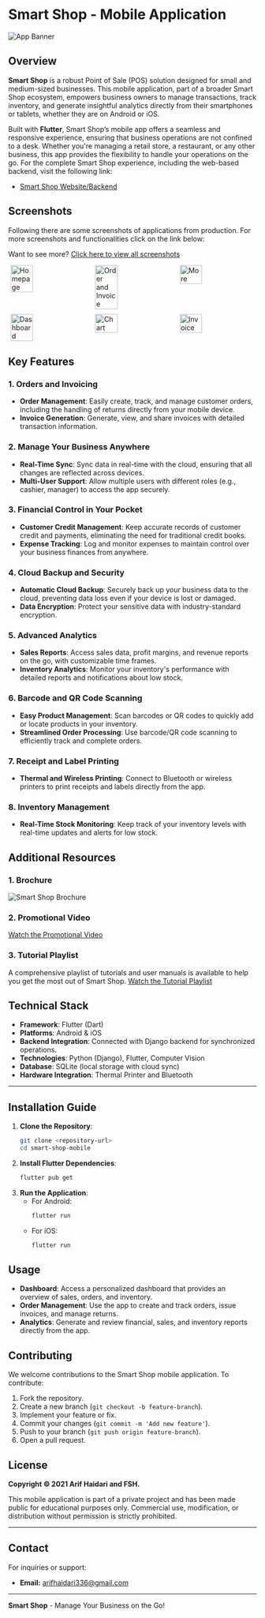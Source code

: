 # Smart Shop - Mobile Application

![App Banner](Banner.png)

## Overview

**Smart Shop** is a robust Point of Sale (POS) solution designed for small and medium-sized businesses. This mobile application, part of a broader Smart Shop ecosystem, empowers business owners to manage transactions, track inventory, and generate insightful analytics directly from their smartphones or tablets, whether they are on Android or iOS.

Built with **Flutter**, Smart Shop’s mobile app offers a seamless and responsive experience, ensuring that business operations are not confined to a desk. Whether you're managing a retail store, a restaurant, or any other business, this app provides the flexibility to handle your operations on the go.
For the complete Smart Shop experience, including the web-based backend, visit the following link:

- [Smart Shop Website/Backend](https://github.com/arifhaidari/pos_management)

## Screenshots

Following there are some screenshots of applications from production. For more screenshots and functionalities click on the link below:

Want to see more? [Click here to view all screenshots](https://github.com/arifhaidari/smart_shop_services/tree/main/screenshots)

<div style="display: flex; flex-wrap: wrap; gap: 10px; justify-content: space-around;">

  <img src="screenshots/01.png" alt="Homepage" width="30%">
  
  <img src="screenshots/07.png" alt="Order and Invoice" width="30%">
  
  <img src="screenshots/12.png" alt="More" width="30%">

  <img src="screenshots/13.png" alt="Dashboard" width="30%">
  
  <img src="screenshots/19.png" alt="Chart" width="30%">
  
  <img src="screenshots/32.png" alt="Invoice" width="30%">

</div>

## Key Features

### 1. Orders and Invoicing

- **Order Management**: Easily create, track, and manage customer orders, including the handling of returns directly from your mobile device.
- **Invoice Generation**: Generate, view, and share invoices with detailed transaction information.

### 2. Manage Your Business Anywhere

- **Real-Time Sync**: Sync data in real-time with the cloud, ensuring that all changes are reflected across devices.
- **Multi-User Support**: Allow multiple users with different roles (e.g., cashier, manager) to access the app securely.

### 3. Financial Control in Your Pocket

- **Customer Credit Management**: Keep accurate records of customer credit and payments, eliminating the need for traditional credit books.
- **Expense Tracking**: Log and monitor expenses to maintain control over your business finances from anywhere.

### 4. Cloud Backup and Security

- **Automatic Cloud Backup**: Securely back up your business data to the cloud, preventing data loss even if your device is lost or damaged.
- **Data Encryption**: Protect your sensitive data with industry-standard encryption.

### 5. Advanced Analytics

- **Sales Reports**: Access sales data, profit margins, and revenue reports on the go, with customizable time frames.
- **Inventory Analytics**: Monitor your inventory's performance with detailed reports and notifications about low stock.

### 6. Barcode and QR Code Scanning

- **Easy Product Management**: Scan barcodes or QR codes to quickly add or locate products in your inventory.
- **Streamlined Order Processing**: Use barcode/QR code scanning to efficiently track and complete orders.

### 7. Receipt and Label Printing

- **Thermal and Wireless Printing**: Connect to Bluetooth or wireless printers to print receipts and labels directly from the app.

### 8. Inventory Management

- **Real-Time Stock Monitoring**: Keep track of your inventory levels with real-time updates and alerts for low stock.

## Additional Resources

### 1. Brochure

![Smart Shop Brochure](smartshop_brochure.jpg)

### 2. Promotional Video

[Watch the Promotional Video](https://www.youtube.com/watch?v=CGohh8mu5r8)

### 3. Tutorial Playlist

A comprehensive playlist of tutorials and user manuals is available to help you get the most out of Smart Shop.
[Watch the Tutorial Playlist](https://www.youtube.com/watch?v=OcSPNzoeV48&list=PLzZJPW96W8VN9rCsCsJ0Urm8uKwSTuHll)

## Technical Stack

- **Framework**: Flutter (Dart)
- **Platforms**: Android & iOS
- **Backend Integration**: Connected with Django backend for synchronized operations.
- **Technologies**: Python (Django), Flutter, Computer Vision
- **Database**: SQLite (local storage with cloud sync)
- **Hardware Integration**: Thermal Printer and Bluetooth

---

## Installation Guide

1. **Clone the Repository**:
   ```bash
   git clone <repository-url>
   cd smart-shop-mobile
   ```
2. **Install Flutter Dependencies**:
   ```bash
   flutter pub get
   ```
3. **Run the Application**:
   - For Android:
     ```bash
     flutter run
     ```
   - For iOS:
     ```bash
     flutter run
     ```

## Usage

- **Dashboard**: Access a personalized dashboard that provides an overview of sales, orders, and inventory.
- **Order Management**: Use the app to create and track orders, issue invoices, and manage returns.
- **Analytics**: Generate and review financial, sales, and inventory reports directly from the app.

## Contributing

We welcome contributions to the Smart Shop mobile application. To contribute:

1. Fork the repository.
2. Create a new branch (`git checkout -b feature-branch`).
3. Implement your feature or fix.
4. Commit your changes (`git commit -m 'Add new feature'`).
5. Push to your branch (`git push origin feature-branch`).
6. Open a pull request.

## License

**Copyright © 2021 Arif Haidari and FSH.**

This mobile application is part of a private project and has been made public for educational purposes only. Commercial use, modification, or distribution without permission is strictly prohibited.

---

## Contact

For inquiries or support:

- **Email:** arifhaidari336@gmail.com

---

**Smart Shop** - Manage Your Business on the Go!
